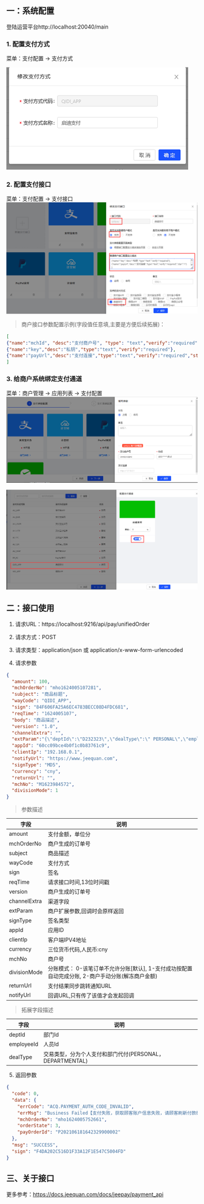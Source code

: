 ## 一：系统配置

登陆运营平台http://localhost:20040/main

### 1. 配置支付方式
菜单：支付配置 -> 支付方式

![启迪支付](docs/file/image_1.png)


### 2. 配置支付接口
菜单：支付配置 -> 支付接口
![启迪支付](docs/file/image_2.png)

> 商户接口参数配置示例(字段值任意填,主要是方便后续拓展)：
``` json
[
{"name":"mchId", "desc":"支付商户号", "type": "text","verify":"required"},
{"name":"key","desc":"私钥","type":"text","verify":"required"},
{"name":"payUrl","desc":"支付连接","type":"text","verify":"required","star":"1"}
]
```


### 3. 给商户系统绑定支付通道

菜单：商户管理 -> 应用列表 -> 支付配置
![启迪支付](docs/file/image_3.png)

![启迪支付](docs/file/image_4.png)


## 二：接口使用

1. 请求URL：https://localhost:9216/api/pay/unifiedOrder

2. 请求方式：POST

3. 请求类型：application/json 或 application/x-www-form-urlencoded

4. 请求参数
```json
{
  "amount": 100,
  "mchOrderNo": "mho1624005107281",
  "subject": "商品标题",
  "wayCode": "QIDI_APP",
  "sign": "84F606FA25A6EC4783BECC08D4FDC681",
  "reqTime": "1624005107",
  "body": "商品描述",
  "version": "1.0",
  "channelExtra": "",
  "extParam":"{\"deptId\":\"D232323\",\"dealType\":\" PERSONAL\",\"employeeId\":\"P10223232323\"}",
  "appId": "60cc09bce4b0f1c0b83761c9",
  "clientIp": "192.168.0.1",
  "notifyUrl": "https://www.jeequan.com",
  "signType": "MD5",
  "currency": "cny",
  "returnUrl": "",
  "mchNo": "M1623984572",
  "divisionMode": 1
}
```
> 参数描述

|  字段   | 说明 |
|  ----  | ----  |
| amount  | 支付金额，单位分 |
| mchOrderNo  | 商户生成的订单号 |
| subject  | 商品描述 |
| wayCode  | 支付方式 |
| sign  | 签名 |
| reqTime  | 请求接口时间,13位时间戳 |
| version  | 商户生成的订单号 |
| channelExtra  | 渠道字段 |
| extParam  | 商户扩展参数,回调时会原样返回 |
| signType  | 签名类型 |
| appId  | 应用ID |
| clientIp  | 客户端IPV4地址 |
| currency  | 三位货币代码,人民币:cny |
| mchNo  | 商户号 |
| divisionMode  | 分账模式： 0-该笔订单不允许分账[默认], 1-支付成功按配置自动完成分账, 2-商户手动分账(解冻商户金额) |
| returnUrl  | 支付结果同步跳转通知URL |
| notifyUrl  | 回调URL,只有传了该值才会发起回调 |


> 拓展字段描述

|  字段   | 说明 |
|  ----  | ----  |
| deptId  | 部门Id |
  employeeId  | 人员Id |
| dealType  | 交易类型，分为个人支付和部门代付(PERSONAL，DEPARTMENTAL) |



5. 返回参数
```json
{
  "code": 0,
  "data": {
    "errCode": "ACQ.PAYMENT_AUTH_CODE_INVALID",
    "errMsg": "Business Failed【支付失败，获取顾客账户信息失败，请顾客刷新付款码后重新收款，如再次收款失败，请联系管理员处理。[SOUNDWAVE_PARSER_FAIL]】",
    "mchOrderNo": "mho1624005752661",
    "orderState": 3,
    "payOrderId": "P202106181642329900002"
  },
  "msg": "SUCCESS",
  "sign": "F4DA202C516D1F33A12F1E547C5004FD"
}
```

## 三、关于接口

更多参考：https://docs.jeequan.com/docs/jeepay/payment_api